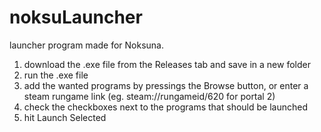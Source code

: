 # noksuLauncher
launcher program made for Noksuna.

1. download the .exe file from the Releases tab and save in a new folder
2. run the .exe file
3. add the wanted programs by pressings the Browse button, or enter a steam rungame link (eg. steam://rungameid/620 for portal 2)
4. check the checkboxes next to the programs that should be launched
5. hit Launch Selected
